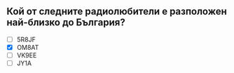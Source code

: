 ## Кой от следните радиолюбители е разположен най-близко до България?

<!-- Верният отговор е отбелязан с [X] -->

- [ ] 5R8JF
- [X] OM8AT
- [ ] VK9EE
- [ ] JY1A
